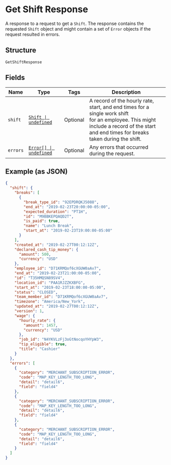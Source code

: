 
# Get Shift Response

A response to a request to get a `Shift`. The response contains
the requested `Shift` object and might contain a set of `Error` objects if
the request resulted in errors.

## Structure

`GetShiftResponse`

## Fields

| Name | Type | Tags | Description |
|  --- | --- | --- | --- |
| `shift` | [`Shift \| undefined`](../models/shift.md) | Optional | A record of the hourly rate, start, and end times for a single work shift<br/>for an employee. This might include a record of the start and end times for breaks<br/>taken during the shift. |
| `errors` | [`Error[] \| undefined`](../models/error.md) | Optional | Any errors that occurred during the request. |

## Example (as JSON)

```json
{
  "shift": {
    "breaks": [
      {
        "break_type_id": "92EPDRQKJ5088",
        "end_at": "2019-02-23T20:00:00-05:00",
        "expected_duration": "PT1H",
        "id": "M9BBKEPQAQD2T",
        "is_paid": true,
        "name": "Lunch Break",
        "start_at": "2019-02-23T19:00:00-05:00"
      }
    ],
    "created_at": "2019-02-27T00:12:12Z",
    "declared_cash_tip_money": {
      "amount": 500,
      "currency": "USD"
    },
    "employee_id": "D71KRMQof6cXGUW0aAv7",
    "end_at": "2019-02-23T21:00:00-05:00",
    "id": "T35HMQSN89SV4",
    "location_id": "PAA1RJZZKXBFG",
    "start_at": "2019-02-23T18:00:00-05:00",
    "status": "CLOSED",
    "team_member_id": "D71KRMQof6cXGUW0aAv7",
    "timezone": "America/New_York",
    "updated_at": "2019-02-27T00:12:12Z",
    "version": 1,
    "wage": {
      "hourly_rate": {
        "amount": 1457,
        "currency": "USD"
      },
      "job_id": "N4YKVLzFj3oGtNocqoYHYpW3",
      "tip_eligible": true,
      "title": "Cashier"
    }
  },
  "errors": [
    {
      "category": "MERCHANT_SUBSCRIPTION_ERROR",
      "code": "MAP_KEY_LENGTH_TOO_LONG",
      "detail": "detail6",
      "field": "field4"
    },
    {
      "category": "MERCHANT_SUBSCRIPTION_ERROR",
      "code": "MAP_KEY_LENGTH_TOO_LONG",
      "detail": "detail6",
      "field": "field4"
    },
    {
      "category": "MERCHANT_SUBSCRIPTION_ERROR",
      "code": "MAP_KEY_LENGTH_TOO_LONG",
      "detail": "detail6",
      "field": "field4"
    }
  ]
}
```

